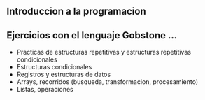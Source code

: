 ## Introduccion a la programacion
## Ejercicios con el lenguaje Gobstone ...

- Practicas de estructuras repetitivas y estructuras repetitivas condicionales 
- Estructuras condicionales
- Registros y estructuras de datos
- Arrays, recorridos (busqueda, transformacion, procesamiento)
- Listas, operaciones
